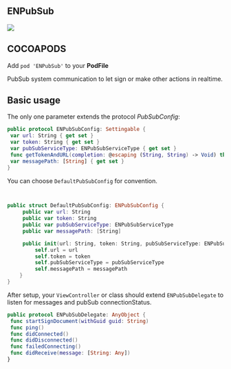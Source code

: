 ## ENPubSub
![](https://badgen.net/badge/stable/1.0.0/blue)

## COCOAPODS
Add `pod 'ENPubSub'` to your **PodFile**

PubSub system communication to let sign or make other actions in realtime.

## Basic usage

The only one parameter extends the protocol *PubSubConfig*:

```swift
public protocol ENPubSubConfig: Settingable {
 var url: String { get set }
 var token: String { get set }
 var pubSubServiceType: ENPubSubServiceType { get set }
 func getTokenAndURL(completion: @escaping (String, String) -> Void) throws
 var messagePath: [String] { get set }
}
```

You can choose `DefaultPubSubConfig` for convention.

```swift
      

public struct DefaultPubSubConfig: ENPubSubConfig {
	 public var url: String
	 public var token: String
	 public var pubSubServiceType: ENPubSubServiceType
	 public var messagePath: [String]

	 public init(url: String, token: String, pubSubServiceType: ENPubSubServiceType, messagePath: [String]) {
		 self.url = url
		 self.token = token
		 self.pubSubServiceType = pubSubServiceType
		 self.messagePath = messagePath
	}
}
```

After setup, your `ViewController` or class should extend `ENPubSubDelegate` to listen for messages and pubSub connectionStatus.

```swift
public protocol ENPubSubDelegate: AnyObject {
 func startSignDocument(withGuid guid: String)
 func ping()
 func didConnected()
 func didDisconnected()
 func failedConnecting()
 func didReceive(message: [String: Any])
}
```

